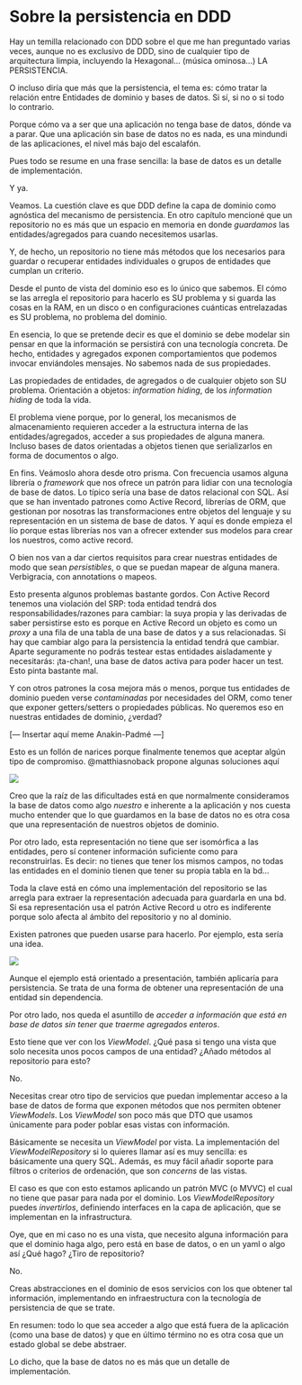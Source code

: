 # Sobre la persistencia en DDD

Hay un temilla relacionado con DDD sobre el que me han preguntado varias veces, aunque no es exclusivo de DDD, sino de cualquier tipo de arquitectura limpia, incluyendo la Hexagonal… (música ominosa...) LA PERSISTENCIA.

O incluso diría que más que la persistencia, el tema es: cómo tratar la relación entre Entidades de dominio y bases de datos. Si sí, si no o si todo lo contrario.

Porque cómo va a ser que una aplicación no tenga base de datos, dónde va a parar. Que una aplicación sin base de datos no es nada, es una mindundi de las aplicaciones, el nivel más bajo del escalafón.

Pues todo se resume en una frase sencilla: la base de datos es un detalle de implementación.

Y ya.

Veamos. La cuestión clave es que DDD define la capa de dominio como agnóstica del mecanismo de persistencia. En otro capítulo mencioné que un repositorio no es más que un espacio en memoria en donde _guardamos_ las entidades/agregados para cuando necesitemos usarlas.

Y, de hecho, un repositorio no tiene más métodos que los necesarios para guardar o recuperar entidades individuales o grupos de entidades que cumplan un criterio.

Desde el punto de vista del dominio eso es lo único que sabemos. El cómo se las arregla el repositorio para hacerlo es SU problema y si guarda las cosas en la RAM, en un disco o en configuraciones cuánticas entrelazadas es SU problema, no problema del dominio.

En esencia, lo que se pretende decir es que el dominio se debe modelar sin pensar en que la información se persistirá con una tecnología concreta. De hecho, entidades y agregados exponen comportamientos que podemos invocar enviándoles mensajes. No sabemos nada de sus propiedades.

Las propiedades de entidades, de agregados o de cualquier objeto son SU problema. Orientación a objetos: _information hiding_, de los _information hiding_ de toda la vida.

El problema viene porque, por lo general, los mecanismos de almacenamiento requieren acceder a la estructura interna de las entidades/agregados, acceder a sus propiedades de alguna manera. Incluso bases de datos orientadas a objetos tienen que serializarlos en forma de documentos o algo.

En fins. Veámoslo ahora desde otro prisma. Con frecuencia usamos alguna librería o _framework_ que nos ofrece un patrón para lidiar con una tecnología de base de datos. Lo típico sería una base de datos relacional con SQL. Así que se han inventado patrones como Active Record, librerías de ORM, que gestionan por nosotras las transformaciones entre objetos del lenguaje y su representación en un sistema de base de datos. Y aquí es donde empieza el lío porque estas librerías nos van a ofrecer extender sus modelos para crear los nuestros, como active record.

O bien nos van a dar ciertos requisitos para crear nuestras entidades de modo que sean _persistibles_, o que se puedan mapear de alguna manera. Verbigracia, con annotations o mapeos.

Esto presenta algunos problemas bastante gordos. Con Active Record tenemos una violación del SRP: toda entidad tendrá dos responsabilidades/razones para cambiar: la suya propia y las derivadas de saber persistirse esto es porque en Active Record un objeto es como un _proxy_ a una fila de una tabla de una base de datos y a sus relacionadas. Si hay que cambiar algo para la persistencia la entidad tendrá que cambiar. Aparte seguramente no podrás testear estas entidades aisladamente y necesitarás: ¡ta-chan!, una base de datos activa para poder hacer un test. Esto pinta bastante mal.

Y con otros patrones la cosa mejora más o menos, porque tus entidades de dominio pueden verse _contaminadas_ por necesidades del ORM, como tener que exponer getters/setters o propiedades públicas. No queremos eso en nuestras entidades de dominio, ¿verdad?

[— Insertar aquí meme Anakin-Padmé —]

Esto es un follón de narices porque finalmente tenemos que aceptar algún tipo de compromiso. @matthiasnoback propone algunas soluciones aquí

![](images/ddd-and-your-database.png)

Creo que la raíz de las dificultades está en que normalmente consideramos la base de datos como algo _nuestro_ e inherente a la aplicación y nos cuesta mucho entender que lo que guardamos en la base de datos no es otra cosa que una representación de nuestros objetos de dominio.

Por otro lado, esta representación no tiene que ser isomórfica a las entidades, pero sí contener información suficiente como para reconstruirlas. Es decir: no tienes que tener los mismos campos, no todas las entidades en el dominio tienen que tener su propia tabla en la bd…

Toda la clave está en cómo una implementación del repositorio se las arregla para extraer la representación adecuada para guardarla en una bd. Si esa representación usa el patrón Active Record u otro es indiferente porque solo afecta al ámbito del repositorio y no al dominio.

Existen patrones que pueden usarse para hacerlo. Por ejemplo, esta sería una idea.

![](images/representation-pattern.png)

Aunque el ejemplo está orientado a presentación, también aplicaría para persistencia. Se trata de una forma de obtener una representación de una entidad sin dependencia.

Por otro lado, nos queda el asuntillo de _acceder a información que está en base de datos sin tener que traerme agregados enteros_.

Esto tiene que ver con los _ViewModel_. ¿Qué pasa si tengo una vista que solo necesita unos pocos campos de una entidad? ¿Añado métodos al repositorio para esto?

No.

Necesitas crear otro tipo de servicios que puedan implementar acceso a la base de datos de forma que exponen métodos que nos permiten obtener _ViewModels_. Los _ViewModel_ son poco más que DTO que usamos únicamente para poder poblar esas vistas con información.

Básicamente se necesita un _ViewModel_ por vista. La implementación del _ViewModelRepository_ si lo quieres llamar así es muy sencilla: es básicamente una query SQL. Además, es muy fácil añadir soporte para filtros o criterios de ordenación, que son _concerns_ de las vistas.

El caso es que con esto estamos aplicando un patrón MVC (o MVVC) el cual no tiene que pasar para nada por el dominio. Los _ViewModelRepository_ puedes _invertirlos_, definiendo interfaces en la capa de aplicación, que se implementan en la infrastructura.

Oye, que en mi caso no es una vista, que necesito alguna información para que el dominio haga algo, pero está en base de datos, o en un yaml o algo así ¿Qué hago? ¿Tiro de repositorio?

No.

Creas abstracciones en el dominio de esos servicios con los que obtener tal información, implementando en infraestructura con la tecnología de persistencia de que se trate.

En resumen: todo lo que sea acceder a algo que está fuera de la aplicación (como una base de datos) y que en último término no es otra cosa que un estado global se debe abstraer.

Lo dicho, que la base de datos no es más que un detalle de implementación.